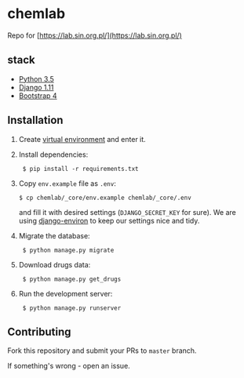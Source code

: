 # chemlab

Repo for [https://lab.sin.org.pl/](https://lab.sin.org.pl/)

## stack

* [Python 3.5](https://docs.python.org/3.5/)
* [Django 1.11](https://docs.djangoproject.com/en/1.11/)
* [Bootstrap 4](https://getbootstrap.com/docs/4.0/getting-started/introduction/)

## Installation

1. Create [virtual environment](https://realpython.com/blog/python/python-virtual-environments-a-primer/) and enter it.

2. Install dependencies:

        $ pip install -r requirements.txt

3. Copy `env.example` file as `.env`:

    ```
    $ cp chemlab/_core/env.example chemlab/_core/.env
    ```

    and fill it with desired settings (`DJANGO_SECRET_KEY` for sure). We are using [django-environ](https://github.com/joke2k/django-environ) to keep our settings nice and tidy.

4. Migrate the database:

        $ python manage.py migrate

5. Download drugs data:

        $ python manage.py get_drugs

6. Run the development server:

        $ python manage.py runserver

## Contributing

Fork this repository and submit your PRs to `master` branch.

If something's wrong - open an issue.
